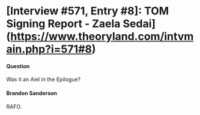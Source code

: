 # [Interview #571, Entry #8]: TOM Signing Report - Zaela Sedai](https://www.theoryland.com/intvmain.php?i=571#8)

#### Question

Was it an Aiel in the Epilogue?

#### Brandon Sanderson

RAFO.

